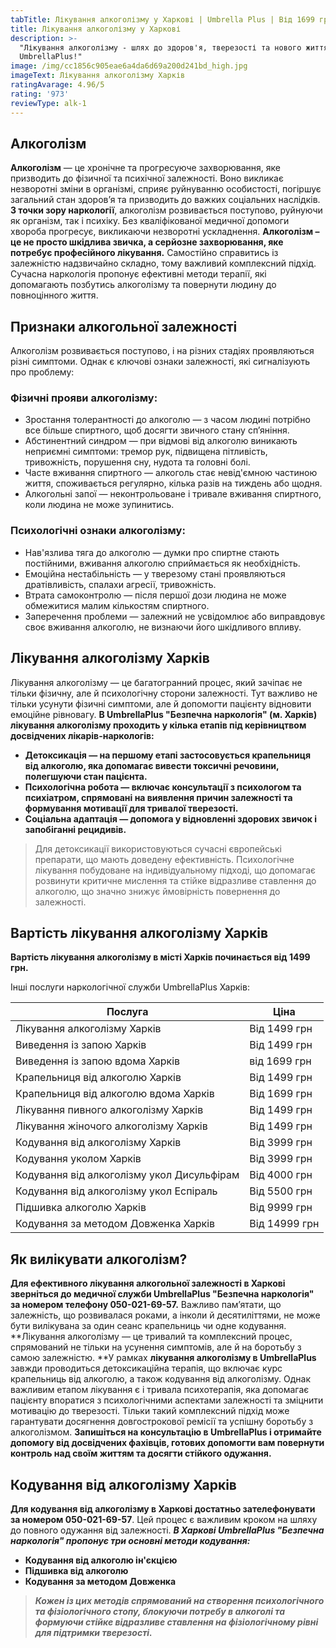 ```yaml
---
tabTitle: Лікування алкоголізму у Харкові | Umbrella Plus | Від 1699 грн
title: Лікування алкоголізму у Харкові
description: >-
  "Лікування алкоголізму - шлях до здоров'я, тверезості та нового життя з
  UmbrellaPlus!"
image: /img/cc1856c905eae6a4da6d69a200d241bd_high.jpg
imageText: Лікування алкоголізму Харків
ratingAvarage: 4.96/5
rating: '973'
reviewType: alk-1
---
```


## Алкоголізм

**Алкоголізм** — це хронічне та прогресуюче захворювання, яке призводить до фізичної та психічної залежності. Воно викликає незворотні зміни в організмі, сприяє руйнуванню особистості, погіршує загальний стан здоров’я та призводить до важких соціальних наслідків. **З точки зору наркології**, алкоголізм розвивається поступово, руйнуючи як організм, так і психіку. Без кваліфікованої медичної допомоги хвороба прогресує, викликаючи незворотні ускладнення. **Алкоголізм –** **це не просто шкідлива звичка, а серйозне захворювання, яке потребує професійного лікування.** Самостійно справитись із залежністю надзвичайно складно, тому важливий комплексний підхід. Сучасна наркологія пропонує ефективні методи терапії, які допомагають позбутись алкоголізму та повернути людину до повноцінного життя.

## Признаки алкогольної залежності

Алкоголізм розвивається поступово, і на різних стадіях проявляються різні симптоми. Однак є ключові ознаки залежності, які сигналізують про проблему:

### Фізичні прояви алкоголізму:

* Зростання толерантності до алкоголю — з часом людині потрібно все більше спиртного, щоб досягти звичного стану сп’яніння.
* Абстинентний синдром — при відмові від алкоголю виникають неприємні симптоми: тремор рук, підвищена пітливість, тривожність, порушення сну, нудота та головні болі.
* Часте вживання спиртного — алкоголь стає невід'ємною частиною життя, споживається регулярно, кілька разів на тиждень або щодня.
* Алкогольні запої — неконтрольоване і тривале вживання спиртного, коли людина не може зупинитись.

### Психологічні ознаки алкоголізму:

* Нав'язлива тяга до алкоголю — думки про спиртне стають постійними, вживання алкоголю сприймається як необхідність.
* Емоційна нестабільність — у тверезому стані проявляються дратівливість, спалахи агресії, тривожність.
* Втрата самоконтролю — після першої дози людина не може обмежитися малим кількостям спиртного.
* Заперечення проблеми — залежний не усвідомлює або виправдовує своє вживання алкоголю, не визнаючи його шкідливого впливу.

## Лікування алкоголізму Харків

Лікування алкоголізму — це багатогранний процес, який зачіпає не тільки фізичну, але й психологічну сторони залежності. Тут важливо не тільки усунути фізичні симптоми, але й допомогти пацієнту відновити емоційне рівновагу. **В UmbrellaPlus "Безпечна наркологія" (м. Харків) лікування алкоголізму проходить у кілька етапів під керівництвом досвідчених лікарів-наркологів:**

* **Детоксикація — на першому етапі застосовується крапельниця від алкоголю, яка допомагає вивести токсичні речовини, полегшуючи стан пацієнта.**
* **Психологічна робота — включає консультації з психологом та психіатром, спрямовані на виявлення причин залежності та формування мотивації для тривалої тверезості.**
* **Соціальна адаптація — допомога у відновленні здорових звичок і запобіганні рецидивів.**

> Для детоксикації використовуються сучасні європейські препарати, що мають доведену ефективність. Психологічне лікування побудоване на індивідуальному підході, що допомагає розвинути критичне мислення та стійке відразливе ставлення до алкоголю, що значно знижує ймовірність повернення до залежності.

## Вартість лікування алкоголізму Харків

**Вартість лікування алкоголізму в місті Харків починається від 1499 грн.**

Інші послуги наркологічної служби UmbrellaPlus Харків:

| Послуга                                    | Ціна          |
| ------------------------------------------ | ------------- |
| Лікування алкоголізму Харків               | Від 1499 грн  |
| Виведення із запою Харків                  | Від 1499 грн  |
| Виведення із запою вдома Харків            | від 1699 грн  |
| Крапельниця від алкоголю Харків            | Від 1499 грн  |
| Крапельниця від алкоголю вдома Харків      | Від 1699 грн  |
| Лікування пивного алкоголізму Харків       | Від 1499 грн  |
| Лікування жіночого алкоголізму Харків      | Від 1499 грн  |
| Кодування від алкоголізму Харків           | Від 3999 грн  |
| Кодування уколом Харків                    | Від 3999 грн  |
| Кодування від алкоголізму укол Дисульфірам | Від 4000 грн  |
| Кодування від алкоголізму укол Еспіраль    | Від 5500 грн  |
| Підшивка алкоголю Харків                   | Від 9999 грн  |
| Кодування за методом Довженка Харків       | Від 14999 грн |

## Як вилікувати алкоголізм?

**Для ефективного лікування алкогольної залежності в Харкові зверніться до медичної служби UmbrellaPlus "Безпечна наркологія" за номером телефону 050-021-69-57.** Важливо пам’ятати, що залежність, що розвивалася роками, а інколи й десятиліттями, не може бути вилікувана за один сеанс крапельниць чи одне кодування. **Лікування алкоголізму — це тривалий та комплексний процес, спрямований не тільки на усунення симптомів, але й на боротьбу з самою залежністю. **У рамках **лікування алкоголізму в UmbrellaPlus** завжди проводиться детоксикаційна терапія, що включає курс крапельниць від алкоголю, а також кодування від алкоголізму. Однак важливим етапом лікування є і тривала психотерапія, яка допомагає пацієнту впоратися з психологічними аспектами залежності та зміцнити мотивацію до тверезості. Тільки такий комплексний підхід може гарантувати досягнення довгострокової ремісії та успішну боротьбу з алкоголізмом. **Запишіться на консультацію в UmbrellaPlus і отримайте допомогу від досвідчених фахівців, готових допомогти вам повернути контроль над своїм життям та досягти стійкого одужання.**

## Кодування від алкоголізму Харків

**Для кодування від алкоголізму в Харкові достатньо зателефонувати за номером 050-021-69-57**. Цей процес є важливим кроком на шляху до повного одужання від залежності. ***В Харкові UmbrellaPlus "Безпечна наркологія" пропонує три основні методи кодування:***

* **Кодування від алкоголю ін'єкцією**
* **Підшивка від алкоголю**
* **Кодування за методом Довженка**

> ***Кожен із цих методів спрямований на створення психологічного та фізіологічного стопу, блокуючи потребу в алкоголі та формуючи стійке відразливе ставлення на фізіологічному рівні для підтримки тверезості.***
